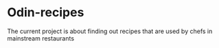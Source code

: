 # Odin-recipes
The current project is about finding out recipes that are used by chefs in mainstream restaurants